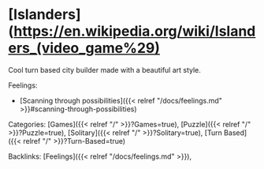 # [Islanders](https://en.wikipedia.org/wiki/Islanders_(video_game%29)

Cool turn based city builder made with a beautiful art style.

Feelings: 

  - [Scanning through possibilities]({{< relref "/docs/feelings.md" >}}#scanning-through-possibilities)

Categories: [Games]({{< relref "/" >}}?Games=true),
[Puzzle]({{< relref "/" >}}?Puzzle=true),
[Solitary]({{< relref "/" >}}?Solitary=true),
[Turn Based]({{< relref "/" >}}?Turn-Based=true)

Backlinks: [Feelings]({{< relref "/docs/feelings.md" >}}), 
